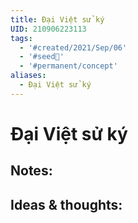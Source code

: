 ```yaml
---
title: Đại Việt sử ký
UID: 210906223113
tags:
  - '#created/2021/Sep/06'
  - '#seed🥜'
  - '#permanent/concept'
aliases:
  - Đại Việt sử ký
---
```

# Đại Việt sử ký

## Notes:


## Ideas & thoughts:

